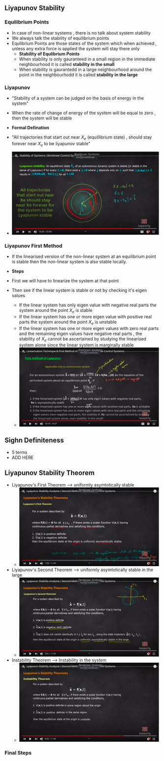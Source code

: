 ## Liyapunov Stability

### Equilibrium Points
- In case of non-linear systems , there is no talk about system stability
- We always talk the stability of equilibrium points
- Equlibrium Points are those states of the system which when achieved , unless any extra force is applied the system will stay there only
  - **Stability of Equlibrium Points**
  - When stability is only gauranteed in a small region in the immediate neighbourhood it is called **stability in the small**
  - When stability is gaurantedd in a large neighbourhood around the point in the neighbourhodd it is called **stability in the large**

### Liyapunov
- "Stability of a system can be judged on the basis of energy in the system"
- When the rate of change of energy of the system will be equal to zero , then the system will be stable

- **Formal Defination**
- "All trajectories that start out near $X_e$ (equillibrium state) , should stay forever near $X_e$ to be liyapunov stable"
- ![formal-defination](formal-defination.jpg)

### Liyapunov First Method
- If the linearised version of the non-linear system at an equilibrium point is stable then the non-linear system is also stable locally.

- **Steps**
- First we will have to linearize the system at that point
- Then see if the linear system is stable or not by checking it's eigen values
  - If the linear system has only eigen value with negative real parts the
  system around the point $X_e$ is stable
  - If the linear system has one or more eigen value with positive real parts
  the system around the point $X_e$ is unstable
  - If the linear system has one or more eigen values with zero real parts and
  the remaining eigen values have negative real parts , the stability of $X_e$
  cannot be ascertained by studying the linearised system alone since the
  linear system is marginally stable 
  - ![stepsfirstmethod](stepsfirstmethod.jpg)

## Sighn Definiteness
- 5 terms
- ADD HERE

## Liyapunov Stability Theorem
- Liyapunov's First Theorem --> uniformly asymtotically stable
  - ![liyapunov](liyapunov.jpg)
- Liyapunov's Second Theorem --> uniformly asymtotically stable in the large
  - ![liyapunov](2theorem.jpg)
- Instability Theorem --> Instability in the system
  - ![instability](instability.jpg)

### Final Steps